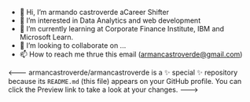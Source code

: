 - 👋 Hi, I’m armando castroverde aCareer Shifter
- 👀 I’m interested in Data Analytics and web development
- 🌱 I’m currently learning at Corporate Finance Institute, IBM and Microsoft Learn.
- 💞️ I’m looking to collaborate on ...
- 📫 How to reach me thrue this email  (armancastroverde@gmail.com)

<---
armancastroverde/armancastroverde is a ✨ special ✨ repository because its `README.md` (this file) appears on your GitHub profile.
You can click the Preview link to take a look at your changes.
--->
